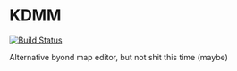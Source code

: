 # KDMM
[![Build Status](https://travis-ci.org/actioninja/KDMM.svg?branch=master)](https://travis-ci.org/actioninja/KDMM)


Alternative byond map editor, but not shit this time (maybe)
